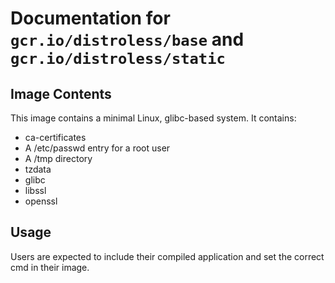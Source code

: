# Documentation for `gcr.io/distroless/base` and `gcr.io/distroless/static`

## Image Contents

This image contains a minimal Linux, glibc-based system. It contains:

* ca-certificates
* A /etc/passwd entry for a root user
* A /tmp directory
* tzdata
* glibc
* libssl
* openssl

## Usage

Users are expected to include their compiled application and set the correct cmd in their image.
